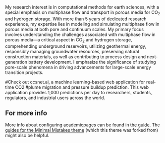 My research interest is in computational methods for earth sciences, with a special emphasis on multiphase flow and transport in porous media for CO$_2$ and hydrogen storage. With more than 5 years of dedicated research experience, my expertise lies in modeling and simulating multiphase flow in porous media at both pore and continuum scales. My primary focus involves understanding the challenges associated with multiphase flow in porous media—a critical aspect in CO$_2$ and hydrogen storage, comprehending underground reservoirs, utilizing geothermal energy, responsibly managing groundwater resources, preserving natural construction materials, as well as contributing to process design and next-generation battery development. I emphasize the significance of studying pore-scale phenomena in driving advancements for large-scale energy transition projects.

#Check out ccsnet.ai, a machine learning-based web application for real-time CO2
#plume migration and pressure buildup prediction. This web application provides 1,000 predictions per day to researchers, students, regulators, and industrial users across the world.

For more info
------
More info about configuring academicpages can be found in [the guide](https://academicpages.github.io/markdown/). The [guides for the Minimal Mistakes theme](https://mmistakes.github.io/minimal-mistakes/docs/configuration/) (which this theme was forked from) might also be helpful.
